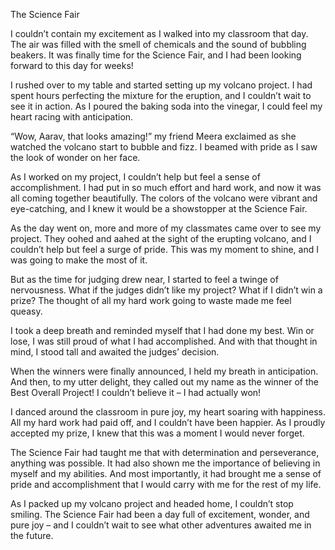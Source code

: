 The Science Fair

I couldn’t contain my excitement as I walked into my classroom that day. The air was filled with the smell of chemicals and the sound of bubbling beakers. It was finally time for the Science Fair, and I had been looking forward to this day for weeks!

I rushed over to my table and started setting up my volcano project. I had spent hours perfecting the mixture for the eruption, and I couldn’t wait to see it in action. As I poured the baking soda into the vinegar, I could feel my heart racing with anticipation.

“Wow, Aarav, that looks amazing!” my friend Meera exclaimed as she watched the volcano start to bubble and fizz. I beamed with pride as I saw the look of wonder on her face.

As I worked on my project, I couldn’t help but feel a sense of accomplishment. I had put in so much effort and hard work, and now it was all coming together beautifully. The colors of the volcano were vibrant and eye-catching, and I knew it would be a showstopper at the Science Fair.

As the day went on, more and more of my classmates came over to see my project. They oohed and aahed at the sight of the erupting volcano, and I couldn’t help but feel a surge of pride. This was my moment to shine, and I was going to make the most of it.

But as the time for judging drew near, I started to feel a twinge of nervousness. What if the judges didn’t like my project? What if I didn’t win a prize? The thought of all my hard work going to waste made me feel queasy.

I took a deep breath and reminded myself that I had done my best. Win or lose, I was still proud of what I had accomplished. And with that thought in mind, I stood tall and awaited the judges’ decision.

When the winners were finally announced, I held my breath in anticipation. And then, to my utter delight, they called out my name as the winner of the Best Overall Project! I couldn’t believe it – I had actually won!

I danced around the classroom in pure joy, my heart soaring with happiness. All my hard work had paid off, and I couldn’t have been happier. As I proudly accepted my prize, I knew that this was a moment I would never forget.

The Science Fair had taught me that with determination and perseverance, anything was possible. It had also shown me the importance of believing in myself and my abilities. And most importantly, it had brought me a sense of pride and accomplishment that I would carry with me for the rest of my life.

As I packed up my volcano project and headed home, I couldn’t stop smiling. The Science Fair had been a day full of excitement, wonder, and pure joy – and I couldn’t wait to see what other adventures awaited me in the future.
